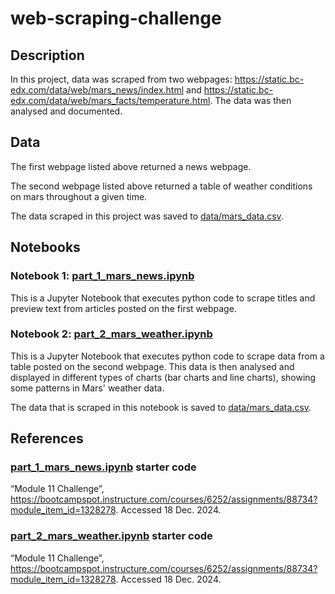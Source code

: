 # web-scraping-challenge

## Description 
In this project, data was scraped from two webpages: https://static.bc-edx.com/data/web/mars_news/index.html and https://static.bc-edx.com/data/web/mars_facts/temperature.html. The data was then analysed and documented.

## Data
The first webpage listed above returned a news webpage.

The second webpage listed above returned a table of weather conditions on mars throughout a given time.

The data scraped in this project was saved to [data/mars_data.csv](data/mars_data.csv).

## Notebooks
### Notebook 1: [part_1_mars_news.ipynb](part_1_mars_news.ipynb)
This is a Jupyter Notebook that executes python code to scrape titles and preview text from articles posted on the first webpage.

### Notebook 2: [part_2_mars_weather.ipynb](part_2_mars_weather.ipynb)
This is a Jupyter Notebook that executes python code to scrape data from a table posted on the second webpage. This data is then analysed and displayed in different types of charts (bar charts and line charts), showing some patterns in Mars' weather data.

The data that is scraped in this notebook is saved to [data/mars_data.csv](data/mars_data.csv).

## References
### [part_1_mars_news.ipynb](part_1_mars_news.ipynb) starter code
“Module 11 Challenge”, https://bootcampspot.instructure.com/courses/6252/assignments/88734?module_item_id=1328278. Accessed 18 Dec. 2024.
### [part_2_mars_weather.ipynb](part_2_mars_weather.ipynb) starter code
“Module 11 Challenge”, https://bootcampspot.instructure.com/courses/6252/assignments/88734?module_item_id=1328278. Accessed 18 Dec. 2024.